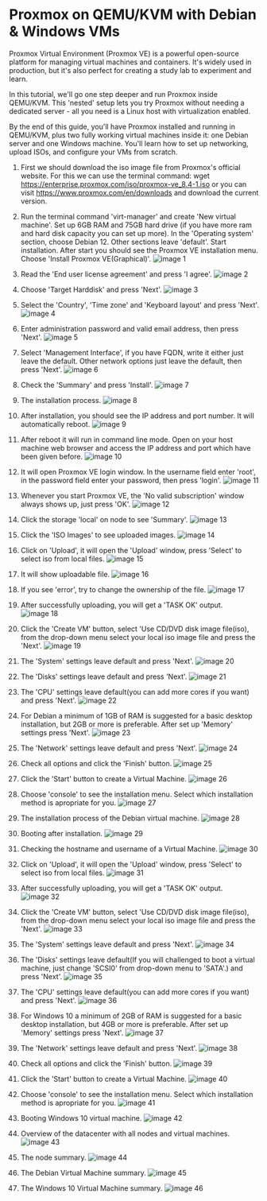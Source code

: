    # Proxmox on QEMU/KVM with Debian & Windows VMs
 Proxmox Virtual Environment (Proxmox VE) is a powerful open-source platform for managing virtual machines and containers. It's widely used in production, but it's also perfect for creating a study lab to experiment and learn.

In this tutorial, we'll go one step deeper and run Proxmox inside QEMU/KVM. This 'nested' setup lets you try Proxmox without needing a dedicated server - all you need is a Linux host with virtualization enabled.

By the end of this guide, you'll have Proxmox installed and running in QEMU/KVM, plus two fully working virtual machines inside it: one Debian server and one Windows machine. You'll learn how to set up networking, upload ISOs, and configure your VMs from scratch. 

1. First we should download the iso image file from Proxmox's official website. For this we can use the terminal command: wget https://enterprise.proxmox.com/iso/proxmox-ve_8.4-1.iso or you can visit https://www.proxmox.com/en/downloads and download the current version.

2. Run the terminal command 'virt-manager' and create 'New virtual machine'. Set up 6GB RAM and 75GB hard drive (if you have more ram and hard disk capacity you can set up more). In the 'Operating system' section, choose Debian 12. Other sections leave 'default'. Start installation. After start you should see the Proxmox VE installation menu. Choose 'Install Proxmox VE(Graphical)'.
   ![image 1](images/00-install-proxmox.png)

3. Read the 'End user license agreement' and press 'I agree'.
   ![image 2](images/01-install-proxmox.png)

4. Choose 'Target Harddisk' and press 'Next'.
   ![image 3](images/02-install-proxmox.png)

5. Select the 'Country', 'Time zone' and 'Keyboard layout' and press 'Next'.
   ![image 4](images/03-install-proxmox.png)
   
6. Enter administration password and valid email address, then press 'Next'.
   ![image 5](images/04-install-proxmox.png)

7. Select 'Management Interface', if you have FQDN, write it either just leave the default. Other network options just leave the default, then press 'Next'.
   ![image 6](images/05-install-proxmox.png)

8. Check the 'Summary' and press 'Install'.
   ![image 7](images/06-install-proxmox.png)

9. The installation process.
   ![image 8](images/07-install-proxmox.png)

10. After installation, you should see the IP address and port number. It will automatically reboot.
   ![image 9](images/08-install-proxmox.png)

11. After reboot it will run in command line mode. Open on your host machine web browser and access the IP address and port which have been given before.
   ![image 10](images/09-install-proxmox.png)

12. It will open Proxmox VE login window. In the username field enter 'root', in the password field enter your password, then press 'login'.
   ![image 11](images/10-install-proxmox.png)

13. Whenever you start Proxmox VE, the 'No valid subscription' window always shows up, just press 'OK'.
   ![image 12](images/11-install-proxmox.png)

14. Click the storage 'local' on node to see 'Summary'.
   ![image 13](images/12-install-proxmox.png)

15. Click the 'ISO Images' to see uploaded images.
   ![image 14](images/13-install-proxmox.png)

16. Click on 'Upload', it will open the 'Upload' window, press 'Select' to select iso from local files.
   ![image 15](images/14-install-proxmox-upload-debian-image.png)

17. It will show uploadable file. 
   ![image 16](images/15-install-proxmox-upload-debian-image.png)

18. If you see 'error', try to change the ownership of the file.
   ![image 17](images/17-install-proxmox-upload-debian-image-error.png)

19. After successfully uploading, you will get a 'TASK OK' output.
   ![image 18](images/18-install-proxmox-upload-debian-image-success.png)

20. Click the 'Create VM' button, select 'Use CD/DVD disk image file(iso), from the drop-down menu select your local iso image file and press the 'Next'.
   ![image 19](images/20-install-proxmox-create-debian-vm.png)

21. The 'System' settings leave default and press 'Next'.
   ![image 20](images/21-install-proxmox-create-debian-vm.png)

22. The 'Disks' settings leave default and press 'Next'.
   ![image 21](images/22-install-proxmox-create-debian-vm.png)

23. The 'CPU' settings leave default(you can add more cores if you want) and press 'Next'.
   ![image 22](images/23-install-proxmox-create-debian-vm.png)


24. For Debian a minimum of 1GB of RAM is suggested for a basic desktop installation, but 2GB or more is preferable. After set up 'Memory' settings press 'Next'.
   ![image 23](images/24-install-proxmox-create-debian-vm.png)


25. The 'Network' settings leave default and press 'Next'.
   ![image 24](images/25-install-proxmox-create-debian-vm.png)

26. Check all options and click the 'Finish' button.
   ![image 25](images/26-install-proxmox-create-debian-vm.png)

27. Click the 'Start' button to create a Virtual Machine.
   ![image 26](images/27-install-proxmox-create-debian-vm.png)

28. Choose 'console' to see the installation menu. Select which installation method is apropriate for you.
   ![image 27](images/29-install-proxmox-install-debian-vm.png)

29. The installation process of the Debian virtual machine.
   ![image 28](images/30-install-proxmox-install-debian-vm.png)

30. Booting after installation.
   ![image 29](images/33-install-proxmox-run-debian-vm.png)

31. Checking the hostname and username of a Virtual Machine.
   ![image 30](images/35-install-proxmox-final-check-debian-vm.png)


32. Click on 'Upload', it will open the 'Upload' window, press 'Select' to select iso from local files.
   ![image 31](images/37-install-proxmox-upload-windows-10-image.png)


33. After successfully uploading, you will get a 'TASK OK' output. 
   ![image 32](images/39-install-proxmox-upload-windows-10-image-check.png)


34. Click the 'Create VM' button, select 'Use CD/DVD disk image file(iso), from the drop-down menu select your local iso image file and press the 'Next'.
   ![image 33](images/40-install-proxmox-create-windows-10-vm.png)


35. The 'System' settings leave default and press 'Next'.
   ![image 34](images/41-install-proxmox-create-windows-10-vm.png)


36. The 'Disks' settings leave default(If you will challenged to boot a virtual machine, just change 'SCSI0' from drop-down menu to 'SATA'.) and press 'Next'.
   ![image 35](images/42-install-proxmox-create-windows-10-vm.png)


37. The 'CPU' settings leave default(you can add more cores if you want) and press 'Next'.
   ![image 36](images/43-install-proxmox-create-windows-10-vm.png)


38. For Windows 10 a minimum of 2GB of RAM is suggested for a basic desktop installation, but 4GB or more is preferable. After set up 'Memory' settings press 'Next'.
   ![image 37](images/44-install-proxmox-create-windows-10-vm.png)


39. The 'Network' settings leave default and press 'Next'.
   ![image 38](images/45-install-proxmox-create-windows-10-vm.png)


40. Check all options and click the 'Finish' button.
   ![image 39](images/46-install-proxmox-create-windows-10-vm.png)


41. Click the 'Start' button to create a Virtual Machine.
   ![image 40](images/47-install-proxmox-create-windows-10-vm.png)


42. Choose 'console' to see the installation menu. Select which installation method is apropriate for you.
   ![image 41](images/48-install-proxmox-install-windows-10-vm.png)


43. Booting Windows 10 virtual machine.
   ![image 42](images/50-install-proxmox-run-windows-10-vm.png)


44. Overview of the datacenter with all nodes and virtual machines.
   ![image 43](images/51-install-proxmox-datacenter-overview.png)


45. The node summary.
   ![image 44](images/52-install-proxmox-node-overview.png)


46. The Debian Virtual Machine summary.
   ![image 45](images/53-install-proxmox-summary-debian-vm.png)


47. The Windows 10 Virtual Machine summary.
   ![image 46](images/54-install-proxmox-summary-windows-10-vm.png)


